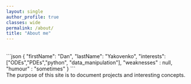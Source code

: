 ```yaml
---
layout: single
author_profile: true
classes: wide
permalink: /about/
title: "About me"
---
```


<br>
```json
{
  "firstName": "Dan",
  "lastName": "Yakovenko",
  "interests": ["ODEs","PDEs","python", "data_manipulation"],
  "weaknesses" : null,
  "humour" : "sometimes"
}
```
<br>
The purpose of this site is to document projects and interesting concepts.
